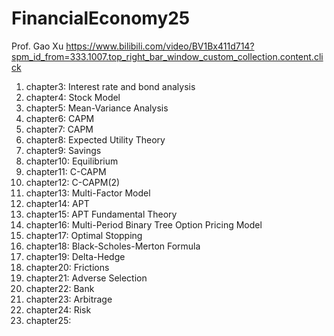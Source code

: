 # FinancialEconomy25
Prof. Gao Xu
https://www.bilibili.com/video/BV1Bx411d714?spm_id_from=333.1007.top_right_bar_window_custom_collection.content.click

1. chapter3: Interest rate and bond analysis
2. chapter4: Stock Model
3. chapter5: Mean-Variance Analysis
4. chapter6: CAPM
5. chapter7: CAPM
6. chapter8: Expected Utility Theory
7. chapter9: Savings
8. chapter10: Equilibrium
9. chapter11: C-CAPM
10. chapter12: C-CAPM(2)
11. chapter13: Multi-Factor Model
12. chapter14: APT
13. chapter15: APT Fundamental Theory
14. chapter16: Multi-Period Binary Tree Option Pricing Model
15. chapter17: Optimal Stopping
16. chapter18: Black-Scholes-Merton Formula
17. chapter19: Delta-Hedge
18. chapter20: Frictions
19. chapter21: Adverse Selection
20. chapter22: Bank
21. chapter23: Arbitrage
22. chapter24: Risk
23. chapter25: 
 